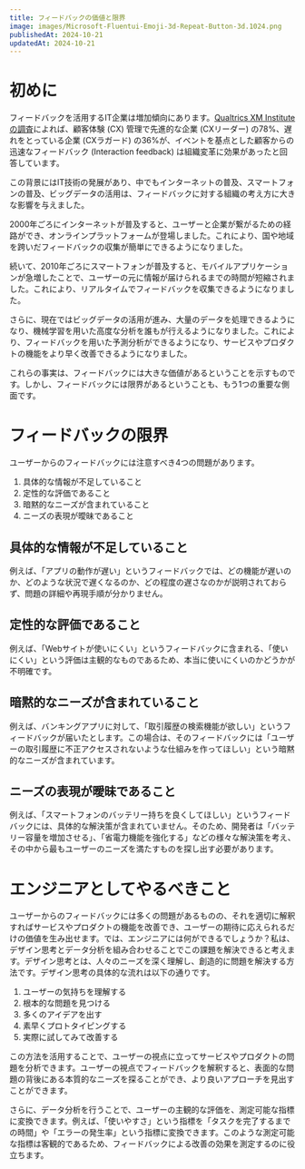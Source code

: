```yaml
---
title: フィードバックの価値と限界
image: images/Microsoft-Fluentui-Emoji-3d-Repeat-Button-3d.1024.png
publishedAt: 2024-10-21
updatedAt: 2024-10-21
---
```

# 初めに

フィードバックを活用するIT企業は増加傾向にあります。[Qualtrics XM Instituteの調査](https://www.qualtrics.com/m/www.xminstitute.com/wp-content/uploads/2023/04/XMI_RR-DS_StateofCXManagement-2023-2.pdf)によれば、顧客体験 (CX) 管理で先進的な企業 (CXリーダー) の78%、遅れをとっている企業 (CXラガード) の36%が、イベントを基点とした顧客からの迅速なフィードバック (Interaction feedback) は組織変革に効果があったと回答しています。

この背景にはIT技術の発展があり、中でもインターネットの普及、スマートフォンの普及、ビッグデータの活用は、フィードバックに対する組織の考え方に大きな影響を与えました。

2000年ごろにインターネットが普及すると、ユーザーと企業が繋がるための経路ができ、オンラインプラットフォームが登場しました。これにより、国や地域を跨いだフィードバックの収集が簡単にできるようになりました。

続いて、2010年ごろにスマートフォンが普及すると、モバイルアプリケーションが急増したことで、ユーザーの元に情報が届けられるまでの時間が短縮されました。これにより、リアルタイムでフィードバックを収集できるようになりました。

さらに、現在ではビッグデータの活用が進み、大量のデータを処理できるようになり、機械学習を用いた高度な分析を誰もが行えるようになりました。これにより、フィードバックを用いた予測分析ができるようになり、サービスやプロダクトの機能をより早く改善できるようになりました。

これらの事実は、フィードバックには大きな価値があるということを示すものです。しかし、フィードバックには限界があるということも、もう1つの重要な側面です。

# フィードバックの限界

ユーザーからのフィードバックには注意すべき4つの問題があります。

1.  具体的な情報が不足していること
2.  定性的な評価であること
3.  暗黙的なニーズが含まれていること
4.  ニーズの表現が曖昧であること

## 具体的な情報が不足していること

例えば、「アプリの動作が遅い」というフィードバックでは、どの機能が遅いのか、どのような状況で遅くなるのか、どの程度の遅さなのかが説明されておらず、問題の詳細や再現手順が分かりません。

## 定性的な評価であること

例えば、「Webサイトが使いにくい」というフィードバックに含まれる、「使いにくい」という評価は主観的なものであるため、本当に使いにくいのかどうかが不明確です。

## 暗黙的なニーズが含まれていること

例えば、バンキングアプリに対して、「取引履歴の検索機能が欲しい」というフィードバックが届いたとします。この場合は、そのフィードバックには「ユーザーの取引履歴に不正アクセスされないような仕組みを作ってほしい」という暗黙的なニーズが含まれています。

## ニーズの表現が曖昧であること

例えば、「スマートフォンのバッテリー持ちを良くしてほしい」というフィードバックには、具体的な解決策が含まれていません。そのため、開発者は「バッテリー容量を増加させる」、「省電力機能を強化する」などの様々な解決策を考え、その中から最もユーザーのニーズを満たすものを探し出す必要があります。

# エンジニアとしてやるべきこと

ユーザーからのフィードバックには多くの問題があるものの、それを適切に解釈すればサービスやプロダクトの機能を改善でき、ユーザーの期待に応えられるだけの価値を生み出せます。では、エンジニアには何ができるでしょうか？私は、デザイン思考とデータ分析を組み合わせることでこの課題を解決できると考えます。デザイン思考とは、人々のニーズを深く理解し、創造的に問題を解決する方法です。デザイン思考の具体的な流れは以下の通りです。

1.  ユーザーの気持ちを理解する
2.  根本的な問題を見つける
3.  多くのアイデアを出す
4.  素早くプロトタイピングする
5.  実際に試してみて改善する

この方法を活用することで、ユーザーの視点に立ってサービスやプロダクトの問題を分析できます。ユーザーの視点でフィードバックを解釈すると、表面的な問題の背後にある本質的なニーズを探ることができ、より良いアプローチを見出すことができます。

さらに、データ分析を行うことで、ユーザーの主観的な評価を、測定可能な指標に変換できます。例えば、「使いやすさ」という指標を「タスクを完了するまでの時間」や「エラーの発生率」という指標に変換できます。このような測定可能な指標は客観的であるため、フィードバックによる改善の効果を測定するのに役立ちます。
